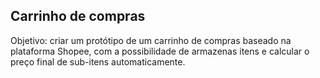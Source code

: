 ## Carrinho de compras

Objetivo: criar um protótipo de um carrinho de compras baseado na plataforma Shopee, com a possibilidade de armazenas itens e calcular o preço final de sub-itens automaticamente.